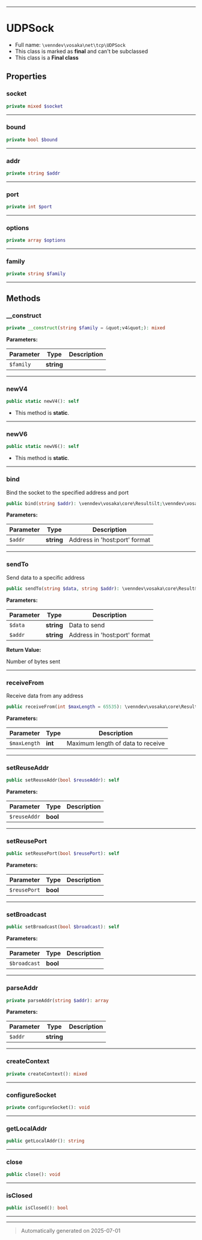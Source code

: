 ***

# UDPSock





* Full name: `\venndev\vosaka\net\tcp\UDPSock`
* This class is marked as **final** and can't be subclassed
* This class is a **Final class**



## Properties


### socket



```php
private mixed $socket
```






***

### bound



```php
private bool $bound
```






***

### addr



```php
private string $addr
```






***

### port



```php
private int $port
```






***

### options



```php
private array $options
```






***

### family



```php
private string $family
```






***

## Methods


### __construct



```php
private __construct(string $family = &quot;v4&quot;): mixed
```








**Parameters:**

| Parameter | Type | Description |
|-----------|------|-------------|
| `$family` | **string** |  |





***

### newV4



```php
public static newV4(): self
```



* This method is **static**.








***

### newV6



```php
public static newV6(): self
```



* This method is **static**.








***

### bind

Bind the socket to the specified address and port

```php
public bind(string $addr): \venndev\vosaka\core\Result&lt;\venndev\vosaka\net\tcp\UDPSock&gt;
```








**Parameters:**

| Parameter | Type | Description |
|-----------|------|-------------|
| `$addr` | **string** | Address in &#039;host:port&#039; format |





***

### sendTo

Send data to a specific address

```php
public sendTo(string $data, string $addr): \venndev\vosaka\core\Result&lt;int&gt;
```








**Parameters:**

| Parameter | Type | Description |
|-----------|------|-------------|
| `$data` | **string** | Data to send |
| `$addr` | **string** | Address in &#039;host:port&#039; format |


**Return Value:**

Number of bytes sent




***

### receiveFrom

Receive data from any address

```php
public receiveFrom(int $maxLength = 65535): \venndev\vosaka\core\Result&lt;array{data: string, peerAddr: string}&gt;
```








**Parameters:**

| Parameter | Type | Description |
|-----------|------|-------------|
| `$maxLength` | **int** | Maximum length of data to receive |





***

### setReuseAddr



```php
public setReuseAddr(bool $reuseAddr): self
```








**Parameters:**

| Parameter | Type | Description |
|-----------|------|-------------|
| `$reuseAddr` | **bool** |  |





***

### setReusePort



```php
public setReusePort(bool $reusePort): self
```








**Parameters:**

| Parameter | Type | Description |
|-----------|------|-------------|
| `$reusePort` | **bool** |  |





***

### setBroadcast



```php
public setBroadcast(bool $broadcast): self
```








**Parameters:**

| Parameter | Type | Description |
|-----------|------|-------------|
| `$broadcast` | **bool** |  |





***

### parseAddr



```php
private parseAddr(string $addr): array
```








**Parameters:**

| Parameter | Type | Description |
|-----------|------|-------------|
| `$addr` | **string** |  |





***

### createContext



```php
private createContext(): mixed
```












***

### configureSocket



```php
private configureSocket(): void
```












***

### getLocalAddr



```php
public getLocalAddr(): string
```












***

### close



```php
public close(): void
```












***

### isClosed



```php
public isClosed(): bool
```












***


***
> Automatically generated on 2025-07-01
